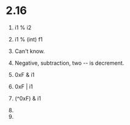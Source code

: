 # 2.16

1. i1 % i2

2. i1 % (int) f1

3. Can't know.

4. Negative, subtraction, two -- is decrement.

5. 0xF & i1

6. 0xF | i1

7. (^0xF) & i1

8. 

9. 
